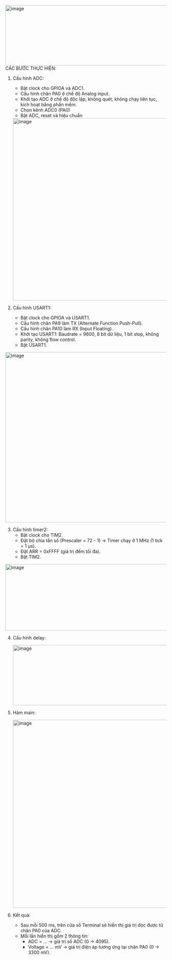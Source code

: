 <img width="506" height="188" alt="image" src="https://github.com/user-attachments/assets/84ee9f42-7639-476b-a0bb-acd25b1dce9f" />CÁC BƯỚC THỰC HIỆN:
1. Cấu hình ADC:
   - Bật clock cho GPIOA và ADC1.
   - Cấu hình chân PA0 ở chế độ Analog input.
   - Khởi tạo ADC ở chế độ độc lập, không quét, không chạy liên tục, kích hoạt bằng phần mềm.
   - Chọn kênh ADC0 (PA0) 
   - Bật ADC, reset và hiệu chuẩn

    <img width="884" height="568" alt="image" src="https://github.com/user-attachments/assets/6198924b-3f84-4309-856d-b54510cf78c6" />

2. Cấu hình USART1:
   - Bật clock cho GPIOA và USART1.
   - Cấu hình chân PA9 làm TX (Alternate Function Push-Pull).
   - Cấu hình chân PA10 làm RX (Input Floating).
   - Khởi tạo USART1: Baudrate = 9600, 8 bit dữ liệu, 1 bit stop, không parity, không flow control.
   - Bật USART1.

<img width="1149" height="530" alt="image" src="https://github.com/user-attachments/assets/ae9b2755-e122-4243-b214-290d2eb82835" />

3. Cấu hình timer2:
   - Bật clock cho TIM2.
   - Đặt bộ chia tần số (Prescaler = 72 - 1) → Timer chạy ở 1 MHz (1 tick = 1 µs).
   - Đặt ARR = 0xFFFF (giá trị đếm tối đa).
   - Bật TIM2.

  <img width="669" height="207" alt="image" src="https://github.com/user-attachments/assets/bb4fd92c-37ea-42b4-b8f1-008cfa27cc7a" />

4. Cấu hình delay:

   <img width="506" height="188" alt="image" src="https://github.com/user-attachments/assets/36236312-b670-4e34-87ef-b0950c2968e4" />

5. Hàm main:

   <img width="921" height="586" alt="image" src="https://github.com/user-attachments/assets/4cf8af9a-0623-4b72-9d67-4fa63520daea" />

6. Kết quả:
   - Sau mỗi 500 ms, trên cửa sổ Terminal sẽ hiển thị giá trị đọc được từ chân PA0 của ADC.
   - Mỗi lần hiển thị gồm 2 thông tin:
     + ADC = … → giá trị số ADC (0 → 4095).
     + Voltage = … mV → giá trị điện áp tương ứng tại chân PA0 (0 → 3300 mV).
